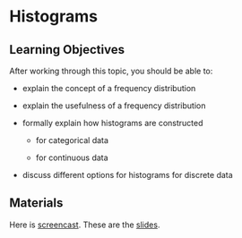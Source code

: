 # Histograms

## Learning Objectives

After working through this topic, you should be able to:

- explain the concept of a frequency distribution

- explain the usefulness of a frequency distribution

- formally explain how histograms are constructed

  - for categorical data

  - for continuous data

- discuss different options for histograms for discrete data

## Materials

Here is
[screencast](https://electure.uni-bonn.de/static/mh_default_org/engage-player/xxx).
These are the [slides](descriptive_statistics-histograms.pdf).
